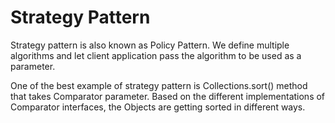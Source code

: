 # Strategy Pattern

Strategy pattern is also known as Policy Pattern. We define multiple algorithms and let client application pass the algorithm to be used as a parameter.

One of the best example of strategy pattern is Collections.sort() method that takes Comparator parameter. Based on the different implementations of Comparator interfaces, the Objects are getting sorted in different ways.